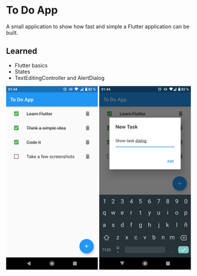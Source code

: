 # To Do App

A small application to show how fast and simple a Flutter application can be built.

## Learned

- Flutter basics
- States
- TextEditingController and AlertDialog

<img src="https://raw.githubusercontent.com/KevMorelli/Fluttering/master/_screenshots/to_do/01.png" height="500" /> <img src="https://raw.githubusercontent.com/KevMorelli/Fluttering/master/_screenshots/to_do/02.png" height="500" />
